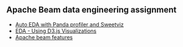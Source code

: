 ## Apache Beam data engineering assignment
- [Auto EDA with Panda profiler and Sweetviz](https://colab.research.google.com/drive/1UEbA-Xu4swJGGhRIflMA2rxgJC-tL7B3?usp=sharing)
- [EDA - Using D3.js Visualizations](https://colab.research.google.com/drive/1o-b7eGAAMiiozdYhh8c1IlpM2XoIP1PE?usp=sharing)
- [Apache beam features](https://colab.research.google.com/drive/1ddYhRFEzYCgZPflBs5c8FIL6KD40BLWv?usp=sharing)
